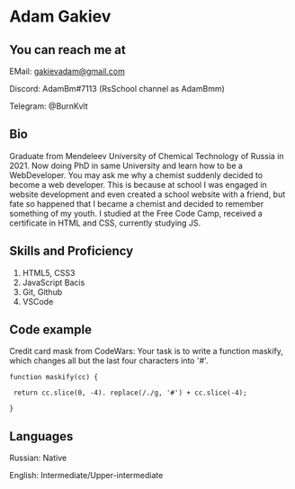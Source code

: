 # Adam Gakiev #

## You can reach me at ##

EMail: gakievadam@gmail.com

Discord: AdamBm#7113 (RsSchool channel as AdamBmm)

Telegram: @BurnKvlt

## Bio ##

 Graduate from Mendeleev University of Chemical Technology of Russia in 2021.
 Now doing PhD in same University and learn how to be a WebDeveloper.
 You may ask me why a chemist suddenly decided to become a web developer.
 This is because at school I was engaged in website development and even created a school website with a friend, but fate so happened that I became a chemist and decided to remember something of my youth.
 I studied at the Free Code Camp, received a certificate in HTML and CSS, currently studying JS.

## Skills and Proficiency ##

1. HTML5, CSS3
2. JavaScript Bacis
3. Git, Github
4. VSCode

## Code example ##

Credit card mask from CodeWars:
Your task is to write a function maskify, which changes all but the last four characters into '#'.

    function maskify(cc) {

     return cc.slice(0, -4). replace(/./g, '#') + cc.slice(-4);

    }

## Languages ##

Russian: Native

English: Intermediate/Upper-intermediate
